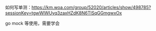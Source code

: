 如何写单测：https://km.woa.com/group/52020/articles/show/498785?sessionKey=tgwWlWUyq3zaxHZdK8N6TlSqGGmgwxOx

go mock 等使用，需要学会